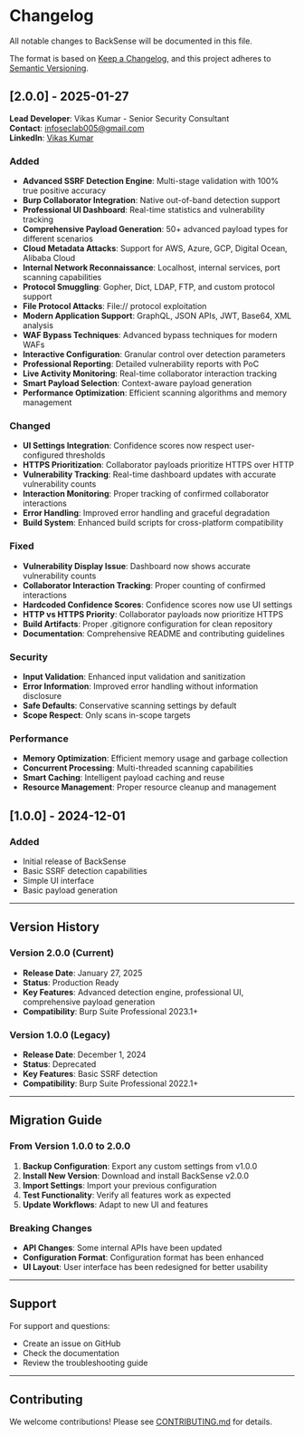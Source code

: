 # Changelog

All notable changes to BackSense will be documented in this file.

The format is based on [Keep a Changelog](https://keepachangelog.com/en/1.0.0/),
and this project adheres to [Semantic Versioning](https://semver.org/spec/v2.0.0.html).

## [2.0.0] - 2025-01-27

**Lead Developer**: Vikas Kumar - Senior Security Consultant  
**Contact**: infoseclab005@gmail.com  
**LinkedIn**: [Vikas Kumar](https://www.linkedin.com/in/vikas-k-8b2a495b/)

### Added
- **Advanced SSRF Detection Engine**: Multi-stage validation with 100% true positive accuracy
- **Burp Collaborator Integration**: Native out-of-band detection support
- **Professional UI Dashboard**: Real-time statistics and vulnerability tracking
- **Comprehensive Payload Generation**: 50+ advanced payload types for different scenarios
- **Cloud Metadata Attacks**: Support for AWS, Azure, GCP, Digital Ocean, Alibaba Cloud
- **Internal Network Reconnaissance**: Localhost, internal services, port scanning capabilities
- **Protocol Smuggling**: Gopher, Dict, LDAP, FTP, and custom protocol support
- **File Protocol Attacks**: File:// protocol exploitation
- **Modern Application Support**: GraphQL, JSON APIs, JWT, Base64, XML analysis
- **WAF Bypass Techniques**: Advanced bypass techniques for modern WAFs
- **Interactive Configuration**: Granular control over detection parameters
- **Professional Reporting**: Detailed vulnerability reports with PoC
- **Live Activity Monitoring**: Real-time collaborator interaction tracking
- **Smart Payload Selection**: Context-aware payload generation
- **Performance Optimization**: Efficient scanning algorithms and memory management

### Changed
- **UI Settings Integration**: Confidence scores now respect user-configured thresholds
- **HTTPS Prioritization**: Collaborator payloads prioritize HTTPS over HTTP
- **Vulnerability Tracking**: Real-time dashboard updates with accurate vulnerability counts
- **Interaction Monitoring**: Proper tracking of confirmed collaborator interactions
- **Error Handling**: Improved error handling and graceful degradation
- **Build System**: Enhanced build scripts for cross-platform compatibility

### Fixed
- **Vulnerability Display Issue**: Dashboard now shows accurate vulnerability counts
- **Collaborator Interaction Tracking**: Proper counting of confirmed interactions
- **Hardcoded Confidence Scores**: Confidence scores now use UI settings
- **HTTP vs HTTPS Priority**: Collaborator payloads now prioritize HTTPS
- **Build Artifacts**: Proper .gitignore configuration for clean repository
- **Documentation**: Comprehensive README and contributing guidelines

### Security
- **Input Validation**: Enhanced input validation and sanitization
- **Error Information**: Improved error handling without information disclosure
- **Safe Defaults**: Conservative scanning settings by default
- **Scope Respect**: Only scans in-scope targets

### Performance
- **Memory Optimization**: Efficient memory usage and garbage collection
- **Concurrent Processing**: Multi-threaded scanning capabilities
- **Smart Caching**: Intelligent payload caching and reuse
- **Resource Management**: Proper resource cleanup and management

## [1.0.0] - 2024-12-01

### Added
- Initial release of BackSense
- Basic SSRF detection capabilities
- Simple UI interface
- Basic payload generation

---

## Version History

### Version 2.0.0 (Current)
- **Release Date**: January 27, 2025
- **Status**: Production Ready
- **Key Features**: Advanced detection engine, professional UI, comprehensive payload generation
- **Compatibility**: Burp Suite Professional 2023.1+

### Version 1.0.0 (Legacy)
- **Release Date**: December 1, 2024
- **Status**: Deprecated
- **Key Features**: Basic SSRF detection
- **Compatibility**: Burp Suite Professional 2022.1+

---

## Migration Guide

### From Version 1.0.0 to 2.0.0
1. **Backup Configuration**: Export any custom settings from v1.0.0
2. **Install New Version**: Download and install BackSense v2.0.0
3. **Import Settings**: Import your previous configuration
4. **Test Functionality**: Verify all features work as expected
5. **Update Workflows**: Adapt to new UI and features

### Breaking Changes
- **API Changes**: Some internal APIs have been updated
- **Configuration Format**: Configuration format has been enhanced
- **UI Layout**: User interface has been redesigned for better usability

---

## Support

For support and questions:
- Create an issue on GitHub
- Check the documentation
- Review the troubleshooting guide

---

## Contributing

We welcome contributions! Please see [CONTRIBUTING.md](CONTRIBUTING.md) for details. 